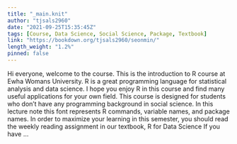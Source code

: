 ```yaml
---
title: "_main.knit"
author: "tjsals2960"
date: "2021-09-25T15:35:45Z"
tags: [Course, Data Science, Social Science, Package, Textbook]
link: "https://bookdown.org/tjsals2960/seonmin/"
length_weight: "1.2%"
pinned: false
---
```


Hi everyone, welcome to the course. This is the introduction to R course at Ewha Womans University. R is a great programming language for statistical analysis and data science. I hope you enjoy R in this course and find many useful applications for your own field. This course is designed for students who don’t have any programming background in social science. In this lecture note this font represents R commands, variable names, and package names. In order to maximize your learning in this semester, you should read the weekly reading assignment in our textbook, R for Data Science If you have ...
